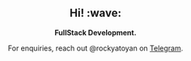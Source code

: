 <h2 align='center'> Hi! :wave:</h2>
<p align='center'>
  <strong>
    FullStack Development.
  </strong>
</p>
<p align='center'>For enquiries, reach out @rockyatoyan on <a href="https://t.me/rockyatoyan" target="_blank">Telegram</a>.</p>
